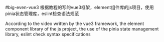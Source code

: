 #big-even-vue3
根据教程的写的vue3框架，element组件库的js项目，使用pinia状态管理库，eslint检查语法规范

According to the video written by the vue3 framework, the element component library of the js project, the use of the pinia state management library, eslint check syntax specifications
